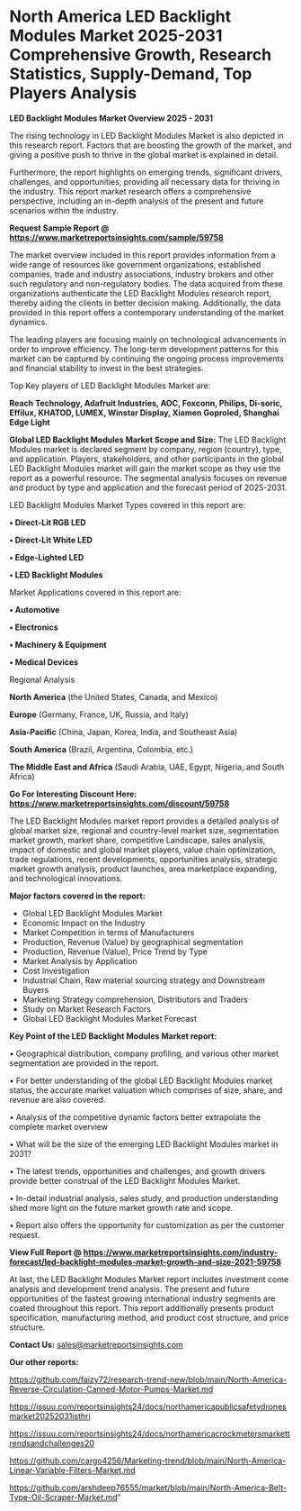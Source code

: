 # North America LED Backlight Modules Market 2025-2031 Comprehensive Growth, Research Statistics, Supply-Demand,  Top Players Analysis

<Strong> LED Backlight Modules Market Overview 2025 - 2031</strong>

The rising technology in LED Backlight Modules Market is also depicted in this research report. Factors that are boosting the growth of the market, and giving a positive push to thrive in the global market is explained in detail.

Furthermore, the report highlights on emerging trends, significant drivers, challenges, and opportunities, providing all necessary data for thriving in the industry. This report market research offers a comprehensive perspective, including an in-depth analysis of the present and future scenarios within the industry.

<strong>Request Sample Report @ <a href=https://www.marketreportsinsights.com/sample/59758>https://www.marketreportsinsights.com/sample/59758</a></strong>

The market overview included in this report provides information from a wide range of resources like government organizations, established companies, trade and industry associations, industry brokers and other such regulatory and non-regulatory bodies. The data acquired from these organizations authenticate the LED Backlight Modules research report, thereby aiding the clients in better decision making. Additionally, the data provided in this report offers a contemporary understanding of the market dynamics.

The leading players are focusing mainly on technological advancements in order to improve efficiency. The long-term development patterns for this market can be captured by continuing the ongoing process improvements and financial stability to invest in the best strategies.

Top Key players of LED Backlight Modules Market are:

<strong>Reach Technology, Adafruit Industries, AOC, Foxconn, Philips, Di-soric, Effilux, KHATOD, LUMEX, Winstar Display, Xiamen Goproled, Shanghai Edge Light</strong>

<strong><b>Global LED Backlight Modules Market Scope and Size:</b></strong>
The LED Backlight Modules market is declared segment by company, region (country), type, and application. Players, stakeholders, and other participants in the global LED Backlight Modules market will gain the market scope as they use the report as a powerful resource. The segmental analysis focuses on revenue and product by type and application and the forecast period of 2025-2031.

LED Backlight Modules Market Types covered in this report are:

<strong>• Direct-Lit RGB LED

• Direct-Lit White LED

• Edge-Lighted LED

• LED Backlight Modules</strong>

Market Applications covered in this report are:

<strong>• Automotive

• Electronics

• Machinery & Equipment

• Medical Devices</strong> 

Regional Analysis

<strong>North America</strong> (the United States, Canada, and Mexico)

<strong>Europe</strong> (Germany, France, UK, Russia, and Italy)

<strong>Asia-Pacific</strong> (China, Japan, Korea, India, and Southeast Asia)

<strong>South America</strong> (Brazil, Argentina, Colombia, etc.)

<strong>The Middle East and Africa</strong> (Saudi Arabia, UAE, Egypt, Nigeria, and South Africa)

<strong>Go For Interesting Discount Here: <a href=https://www.marketreportsinsights.com/discount/59758>https://www.marketreportsinsights.com/discount/59758</a></strong>

The LED Backlight Modules market report provides a detailed analysis of global market size, regional and country-level market size, segmentation market growth, market share, competitive Landscape, sales analysis, impact of domestic and global market players, value chain optimization, trade regulations, recent developments, opportunities analysis, strategic market growth analysis, product launches, area marketplace expanding, and technological innovations.

<strong><b>Major factors covered in the report:</b></strong>
<ul>
  <li>Global LED Backlight Modules Market </li>
  <li>Economic Impact on the Industry</li>
  <li>Market Competition in terms of Manufacturers</li>
  <li>Production, Revenue (Value) by geographical segmentation</li>
  <li>Production, Revenue (Value), Price Trend by Type</li>
  <li>Market Analysis by Application</li>
  <li>Cost Investigation</li>
  <li>Industrial Chain, Raw material sourcing strategy and Downstream Buyers</li>
  <li>Marketing Strategy comprehension, Distributors and Traders</li>
  <li>Study on Market Research Factors</li>
  <li>Global LED Backlight Modules Market Forecast</li>
</ul>

<strong><b>Key Point of the LED Backlight Modules Market report:</b></strong>

• Geographical distribution, company profiling, and various other market segmentation are provided in the report.

• For better understanding of the global LED Backlight Modules market status, the accurate market valuation which comprises of size, share, and revenue are also covered.

• Analysis of the competitive dynamic factors better extrapolate the complete market overview

• What will be the size of the emerging LED Backlight Modules market in 2031?

• The latest trends, opportunities and challenges, and growth drivers provide better construal of the LED Backlight Modules Market.

• In-detail industrial analysis, sales study, and production understanding shed more light on the future market growth rate and scope.

• Report also offers the opportunity for customization as per the customer request.

<strong><b>View Full Report @ <a href=https://www.marketreportsinsights.com/industry-forecast/led-backlight-modules-market-growth-and-size-2021-59758>https://www.marketreportsinsights.com/industry-forecast/led-backlight-modules-market-growth-and-size-2021-59758</a></b></strong>


At last, the LED Backlight Modules Market report includes investment come analysis and development trend analysis. The present and future opportunities of the fastest growing international industry segments are coated throughout this report. This report additionally presents product specification, manufacturing method, and product cost structure, and price structure.

<strong>Contact Us:</strong>
sales@marketreportsinsights.com

<strong>Our other reports:</strong>

<a href=https://github.com/faizy72/research-trend-new/blob/main/North-America-Reverse-Circulation-Canned-Motor-Pumps-Market.md>https://github.com/faizy72/research-trend-new/blob/main/North-America-Reverse-Circulation-Canned-Motor-Pumps-Market.md</a>

<a href=https://issuu.com/reportsinsights24/docs/northamericapublicsafetydronesmarket20252031isthri>https://issuu.com/reportsinsights24/docs/northamericapublicsafetydronesmarket20252031isthri</a>

<a href=https://issuu.com/reportsinsights24/docs/northamericacrockmetersmarkettrendsandchallenges20>https://issuu.com/reportsinsights24/docs/northamericacrockmetersmarkettrendsandchallenges20</a>

<a href=https://github.com/cargo4256/Marketing-trend/blob/main/North-America-Linear-Variable-Filters-Market.md>https://github.com/cargo4256/Marketing-trend/blob/main/North-America-Linear-Variable-Filters-Market.md</a>

<a href=https://github.com/arshdeep76555/market/blob/main/North-America-Belt-Type-Oil-Scraper-Market.md>https://github.com/arshdeep76555/market/blob/main/North-America-Belt-Type-Oil-Scraper-Market.md</a>"
